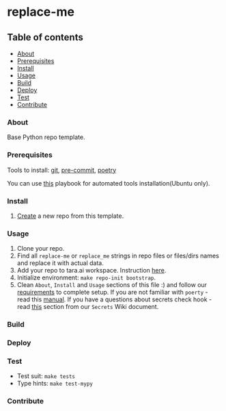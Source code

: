 # replace-me
## Table of contents
* [About](#about)
* [Prerequisites](#prerequisites)
* [Install](#install)
* [Usage](#usage)
* [Build](#build)
* [Deploy](#deploy)
* [Test](#test)
* [Contribute](#contribute)
### About
Base Python repo template.
### Prerequisites
Tools to install: [git][g], [pre-commit][pk], [poetry][p]

You can use [this][a] playbook for automated tools installation(Ubuntu only).
### Install
1. [Create][1] a new repo from this template.
### Usage
1. Clone your repo.
1. Find all `replace-me` or `replace_me` strings in repo files or files/dirs names and replace it with actual data.
1. Add your repo to tara.ai workspace. Instruction [here][2].
1. Initialize environment: `make repo-init bootstrap`.
1. Clean `About`, `Install` and `Usage` sections of this file :) and follow our [requirements][3] to complete setup. If you are not familiar with `poerty` - read this [manual][7]. If you have a questions about secrets check hook - read [this][8] section from our `Secrets` Wiki document.
### Build
### Deploy
### Test
- Test suit: `make tests`
- Type hints: `make test-mypy`
### Contribute

[g]: https://www.atlassian.com/git/tutorials/install-git
[pk]: https://pre-commit.com/#install
[p]: https://python-poetry.org/docs/#installation
[a]: https://github.com/IaroslavR/ansible-role-server-bootstrap

[1]: https://docs.github.com/en/github/creating-cloning-and-archiving-repositories/creating-a-repository-from-a-template
[2]: https://docs.google.com/document/d/128c8Up40PFeZg2LaUkChC3hNv1139-VruFm_SC-ZJiU/edit#heading=h.jutu1mazqqgt
[3]: https://github.com/agblox/DiviAI-Information/wiki/Repos
[7]: https://python-poetry.org/docs/basic-usage
[8]: https://github.com/agblox/DiviAI-Information/wiki/Secrets#pre-commit-hook
